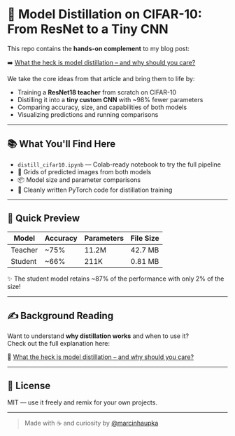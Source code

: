 # 🧠 Model Distillation on CIFAR-10: From ResNet to a Tiny CNN

This repo contains the **hands-on complement** to my blog post:

➡️ [What the heck is model distillation – and why should you care?](https://medium.com/@marcinhaupka/what-the-heck-is-model-distillation-and-why-should-you-care-058d9f08d460)

We take the core ideas from that article and bring them to life by:
- Training a **ResNet18 teacher** from scratch on CIFAR-10
- Distilling it into a **tiny custom CNN** with ~98% fewer parameters
- Comparing accuracy, size, and capabilities of both models
- Visualizing predictions and running comparisons

---

## 📚 What You'll Find Here

- `distill_cifar10.ipynb` — Colab-ready notebook to try the full pipeline
- 📸 Grids of predicted images from both models
- 📦 Model size and parameter comparisons
- 🔬 Cleanly written PyTorch code for distillation training

---

## 🚀 Quick Preview

| Model       | Accuracy | Parameters | File Size |
|-------------|----------|------------|-----------|
| Teacher     | ~75%     | 11.2M      | 42.7 MB   |
| Student     | ~66%     | 211K       | 0.81 MB   |

✨ The student model retains ~87% of the performance with only 2% of the size!

---

## ✍️ Background Reading

Want to understand **why distillation works** and when to use it?  
Check out the full explanation here:

📖 [What the heck is model distillation – and why should you care?](https://medium.com/@marcinhaupka/what-the-heck-is-model-distillation-and-why-should-you-care-058d9f08d460)

---

## 📎 License

MIT — use it freely and remix for your own projects.

---

> Made with ☕ and curiosity by [@marcinhaupka](https://medium.com/@marcinhaupka)
